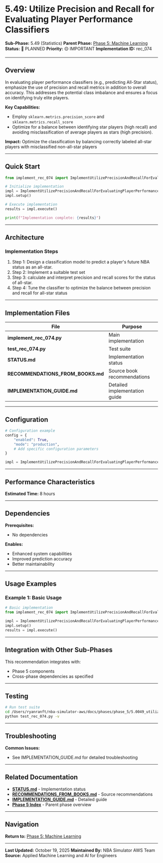 # 5.49: Utilize Precision and Recall for Evaluating Player Performance Classifiers

**Sub-Phase:** 5.49 (Statistics)
**Parent Phase:** [Phase 5: Machine Learning](../PHASE_5_INDEX.md)
**Status:** 🔵 PLANNED
**Priority:** 🟡 IMPORTANT
**Implementation ID:** rec_074

---

## Overview

In evaluating player performance classifiers (e.g., predicting All-Star status), emphasize the use of precision and recall metrics in addition to overall accuracy. This addresses the potential class imbalance and ensures a focus on identifying truly elite players.

**Key Capabilities:**
- Employ `sklearn.metrics.precision_score` and `sklearn.metrics.recall_score`
- Optimize for a balance between identifying star players (high recall) and avoiding misclassification of average players as stars (high precision).

**Impact:**
Optimize the classification by balancing correctly labeled all-star players with misclassified non-all-star players

---

## Quick Start

```python
from implement_rec_074 import ImplementUtilizePrecisionAndRecallForEvaluatingPlayerPerformanceClassifiers

# Initialize implementation
impl = ImplementUtilizePrecisionAndRecallForEvaluatingPlayerPerformanceClassifiers()
impl.setup()

# Execute implementation
results = impl.execute()

print(f"Implementation complete: {results}")
```

---

## Architecture

### Implementation Steps

1. Step 1: Design a classification model to predict a player's future NBA status as an all-star.
2. Step 2: Implement a suitable test set
3. Step 3: calculate and interpret precision and recall scores for the status of all-star.
4. Step 4: Tune the classifier to optimize the balance between precision and recall for all-star status

---

## Implementation Files

| File | Purpose |
|------|---------|
| **implement_rec_074.py** | Main implementation |
| **test_rec_074.py** | Test suite |
| **STATUS.md** | Implementation status |
| **RECOMMENDATIONS_FROM_BOOKS.md** | Source book recommendations |
| **IMPLEMENTATION_GUIDE.md** | Detailed implementation guide |

---

## Configuration

```python
# Configuration example
config = {
    "enabled": True,
    "mode": "production",
    # Add specific configuration parameters
}

impl = ImplementUtilizePrecisionAndRecallForEvaluatingPlayerPerformanceClassifiers(config=config)
```

---

## Performance Characteristics

**Estimated Time:** 8 hours

---

## Dependencies

**Prerequisites:**
- No dependencies

**Enables:**
- Enhanced system capabilities
- Improved prediction accuracy
- Better maintainability

---

## Usage Examples

### Example 1: Basic Usage

```python
# Basic implementation
from implement_rec_074 import ImplementUtilizePrecisionAndRecallForEvaluatingPlayerPerformanceClassifiers

impl = ImplementUtilizePrecisionAndRecallForEvaluatingPlayerPerformanceClassifiers()
impl.setup()
results = impl.execute()
```

---

## Integration with Other Sub-Phases

This recommendation integrates with:
- Phase 5 components
- Cross-phase dependencies as specified

---

## Testing

```bash
# Run test suite
cd /Users/ryanranft/nba-simulator-aws/docs/phases/phase_5/5.0049_utilize_precision_and_recall_for_evaluating_player_performan
python test_rec_074.py -v
```

---

## Troubleshooting

**Common Issues:**
- See IMPLEMENTATION_GUIDE.md for detailed troubleshooting

---

## Related Documentation

- **[STATUS.md](STATUS.md)** - Implementation status
- **[RECOMMENDATIONS_FROM_BOOKS.md](RECOMMENDATIONS_FROM_BOOKS.md)** - Source recommendations
- **[IMPLEMENTATION_GUIDE.md](IMPLEMENTATION_GUIDE.md)** - Detailed guide
- **[Phase 5 Index](../PHASE_5_INDEX.md)** - Parent phase overview

---

## Navigation

**Return to:** [Phase 5: Machine Learning](../PHASE_5_INDEX.md)

---

**Last Updated:** October 19, 2025
**Maintained By:** NBA Simulator AWS Team
**Source:** Applied Machine Learning and AI for Engineers
